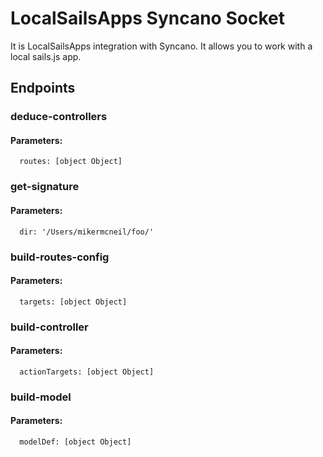 # LocalSailsApps Syncano Socket

It is LocalSailsApps integration with Syncano. It allows you to work with a local sails.js app.

## Endpoints

### deduce-controllers

#### Parameters:

      routes: [object Object]


### get-signature

#### Parameters:

      dir: '/Users/mikermcneil/foo/'


### build-routes-config

#### Parameters:

      targets: [object Object]


### build-controller

#### Parameters:

      actionTargets: [object Object]


### build-model

#### Parameters:

      modelDef: [object Object]

